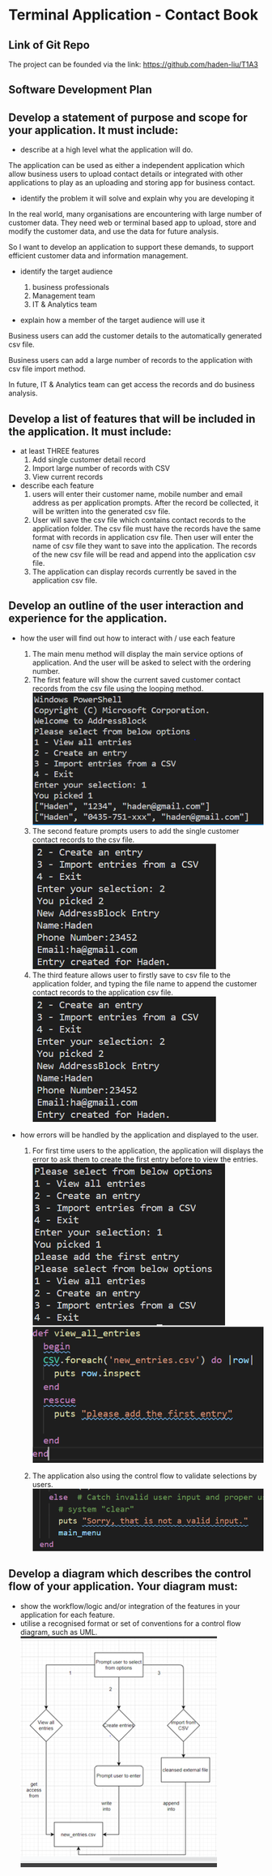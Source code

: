 # Terminal Application - Contact Book

## Link of Git Repo
The project can be founded via the link: https://github.com/haden-liu/T1A3

## Software Development Plan

## Develop a statement of purpose and scope for your application. It must include:
- describe at a high level what the application will do.

The application can be used as either a independent application which allow business users to upload contact details or integrated with other applications to play as an uploading and storing app for business contact.

- identify the problem it will solve and explain why you are developing it

In the real world, many organisations are encountering with large number of customer data. They need web or terminal based app to upload, store and modify the customer data, and use the data for future analysis. 

So I want to develop an application to support these demands, to support efficient customer data and information management.

- identify the target audience

    1. business professionals
    2. Management team
    3. IT & Analytics team

- explain how a member of the target audience will use it

Business users can add the customer details to the automatically generated csv file.

Business users can add a large number of records to the application with csv file import method.

In future, IT & Analytics team can get access the records and do business analysis.

## Develop a list of features that will be included in the application. It must include:
- at least THREE features
  1.  Add single customer detail record
  2.  Import large number of records with CSV
  3.  View current records
- describe each feature
    1. users will enter their customer name, mobile number and email address as per application prompts. After the record be collected, it will be written into the generated csv file.
    2. User will save the csv file which contains contact records to the application folder. The csv file must have the records have the same format with records in application csv file.  Then user will enter the name of csv file they want to save into the application. The records of the new csv file will be read and append into the application csv file. 
    3. The application can display records currently be saved in the application csv file.

## Develop an outline of the user interaction and experience for the application.

- how the user will find out how to interact with / use each feature
    1. The main menu method will display the main service options of application. And the user will be asked to select with the ordering number.
    2. The first feature will show the current saved customer contact records from the csv file using the looping method.
    ![picture](img/Capture1.PNG)
    3. The second feature prompts users to add the single customer contact records to the csv file.
    ![picture](img/Capture2.PNG)
    4.  The third feature allows user to firstly save to csv file to the application folder, and typing the file name to append the customer contact records to the application csv file.
    ![picture](img/Capture3.PNG)

- how errors will be handled by the application and displayed to the user.
    1. For first time users to the application, the application will displays the error to ask them to create the first entry before to view the entries.
    ![picture](img/Capture4.PNG)
    ![picture](img/Capture5.PNG)

    2. The application also using the control flow to validate selections by users.
    ![picture](img/Capture6.PNG)

## Develop a diagram which describes the control flow of your application. Your diagram must:
- show the workflow/logic and/or integration of the features in your application for each feature.
- utilise a recognised format or set of conventions for a control flow diagram, such as UML.
![picture](img/Capture7.PNG)




